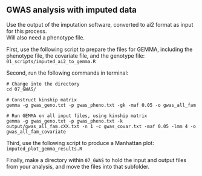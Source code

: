 ## GWAS analysis with imputed data ##
Use the output of the imputation software, converted to ai2 format as input for this process.    
Will also need a phenotype file.    

First, use the following script to prepare the files for GEMMA, including the phenotype file, the covariate file, and the genotype file:      
`01_scripts/imputed_ai2_to_gemma.R`       

Second, run the following commands in terminal:     
```
# Change into the directory 
cd 07_GWAS/

# Construct kinship matrix
gemma -g gwas_geno.txt -p gwas_pheno.txt -gk -maf 0.05 -o gwas_all_fam

# Run GEMMA on all input files, using kinship matrix
gemma -g gwas_geno.txt -p gwas_pheno.txt -k output/gwas_all_fam.cXX.txt -n 1 -c gwas_covar.txt -maf 0.05 -lmm 4 -o gwas_all_fam_covariate

```

Third, use the following script to produce a Manhattan plot:     
`imputed_plot_gemma_results.R`     

Finally, make a directory within `07_GWAS` to hold the input and output files from your analysis, and move the files into that subfolder.   
 
